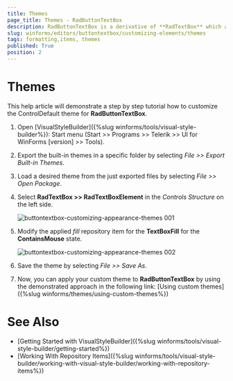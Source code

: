 ```yaml
---
title: Themes
page_title: Themes - RadButtonTextBox
description: RadButtonTextBox is a derivative of **RadTextBox** which allows you to embed easily button elements on the left or right side of the text box.
slug: winforms/editors/buttontextbox/customizing-elements/themes
tags: formatting,items, themes
published: True
position: 2 
---
```


# Themes

This help article will demonstrate a step by step tutorial how to customize the ControlDefault theme for **RadButtonTextBox**. 

1. Open [VisualStyleBuilder]({%slug winforms/tools/visual-style-builder%}): Start menu (Start >> Programs >> Telerik >> UI for WinForms [version] >> Tools).

1. Export the built-in themes in a specific folder by selecting *File >> Export Built-in Themes*.

1. Load a desired theme from the just exported files by selecting *File >> Open Package*.

1. Select **RadTextBox >> RadTextBoxElement** in the *Controls Structure* on the left side. 

	![buttontextbox-customizing-appearance-themes 001](images/buttontextbox-customizing-appearance-themes001.png)

1. Modify the applied *fill* repository item for the **TextBoxFill** for the **ContainsMouse** state. 

	![buttontextbox-customizing-appearance-themes 002](images/buttontextbox-customizing-appearance-themes002.png)
	
1. Save the theme by selecting *File >> Save As*.

1. Now, you can apply your custom theme to **RadButtonTextBox** by using the demonstrated approach in the following link: [Using custom themes]({%slug winforms/themes/using-custom-themes%})

# See Also 

* [Getting Started with VisualStyleBuilder]({%slug winforms/tools/visual-style-builder/getting-started%})
* [Working With Repository Items]({%slug winforms/tools/visual-style-builder/working-with-visual-style-builder/working-with-repository-items%})
